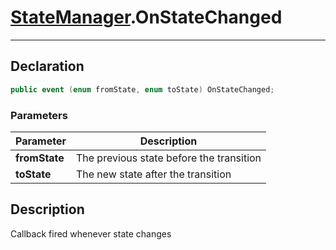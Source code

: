 # [StateManager](StateMachine.md##STATEMANAGER-INCLUDES).OnStateChanged
---
## Declaration
```csharp
public event (enum fromState, enum toState) OnStateChanged;
```
### Parameters
|Parameter|Description|
|---|---|
|**fromState**|The previous state before the transition|
|**toState**|The new state after the transition|

## Description
Callback fired whenever state changes

